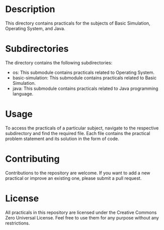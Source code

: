 # Description
This directory contains practicals for the subjects of Basic Simulation, Operating System, and Java.

# Subdirectories
The directory contains the following subdirectories:

- os: This submodule contains practicals related to Operating System.</br>
- basic-simulation: This submodule contains practicals related to Basic Simulation.</br> 
- java: This submodule contains practicals related to Java programming language. 

# Usage
To access the practicals of a particular subject, navigate to the respective subdirectory and find the required file. Each file contains the practical problem statement and its solution in the form of code.

# Contributing
Contributions to the repository are welcome. If you want to add a new practical or improve an existing one, please submit a pull request.

# License
All practicals in this repository are licensed under the Creative Commons Zero Universal License. Feel free to use them for any purpose without any restrictions.
